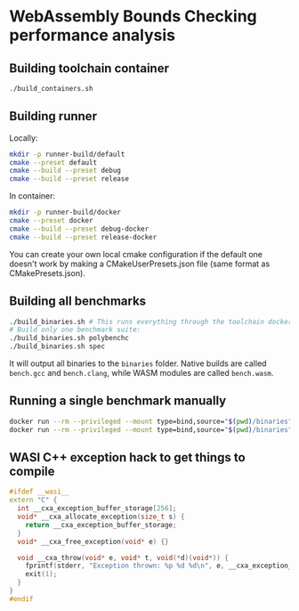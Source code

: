 # WebAssembly Bounds Checking performance analysis

## Building toolchain container

```bash
./build_containers.sh
```

## Building runner

Locally:
```bash
mkdir -p runner-build/default
cmake --preset default
cmake --build --preset debug
cmake --build --preset release
```

In container:
```bash
mkdir -p runner-build/docker
cmake --preset docker
cmake --build --preset debug-docker
cmake --build --preset release-docker
```

You can create your own local cmake configuration if the default one doesn't work by making a CMakeUserPresets.json file (same format as CMakePresets.json).

## Building all benchmarks

```bash
./build_binaries.sh # This runs everything through the toolchain docker container
# Build only one benchmark suite:
./build_binaries.sh polybenchc
./build_binaries.sh spec
```

It will output all binaries to the `binaries` folder. Native builds are called `bench.gcc` and `bench.clang`, while WASM modules are called `bench.wasm`.

## Running a single benchmark manually

```bash
docker run --rm --privileged --mount type=bind,source="$(pwd)/binaries",target=/opt/wasmbounds/binaries wasmbounds-runners:latest /opt/wasmbounds/bin/wbrunner_native -t 4 -b none -s 1 -r 2 ../binaries/2mm.gcc
docker run --rm --privileged --mount type=bind,source="$(pwd)/binaries",target=/opt/wasmbounds/binaries wasmbounds-runners:latest /opt/wasmbounds/bin/wbrunner_wavm -t 1 -s 0 -r 1 -b none ../binaries/lu.wasm
```

## WASI C++ exception hack to get things to compile

```c++
#ifdef __wasi__
extern "C" {
  int __cxa_exception_buffer_storage[256];
  void* __cxa_allocate_exception(size_t s) {
    return __cxa_exception_buffer_storage;
  }
  void* __cxa_free_exception(void* e) {}

  void __cxa_throw(void* e, void* t, void(*d)(void*)) {
    fprintf(stderr, "Exception thrown: %p %d %d\n", e, __cxa_exception_buffer_storage[0], __cxa_exception_buffer_storage[1]);
    exit(1);
  }
}
#endif
```
